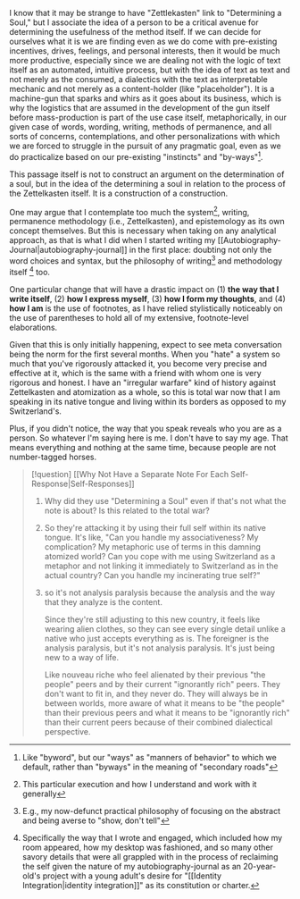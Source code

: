 I know that it may be strange to have "Zettlekasten" link to "Determining a Soul," but I associate the idea of a person to be a critical avenue for determining the usefulness of the method itself. If we can decide for ourselves what it is we are finding even as we do come with pre-existing incentives, drives, feelings, and personal interests, then it would be much more productive, especially since we are dealing not with the logic of text itself as an automated, intuitive process, but with the idea of text as text and not merely as the consumed, a dialectics with the text as interpretable mechanic and not merely as a content-holder (like "placeholder"). It is a machine-gun that sparks and whirs as it goes about its business, which is why the logistics that are assumed in the development of the gun itself before mass-production is part of the use case itself, metaphorically, in our given case of words, wording, writing, methods of permanence, and all sorts of concerns, contemplations, and other personalizations with which we are forced to struggle in the pursuit of any pragmatic goal, even as we do practicalize based on our pre-existing "instincts" and "by-ways"[^1].

This passage itself is not to construct an argument on the determination of a soul, but in the idea of the determining a soul in relation to the process of the Zettelkasten itself. It is a construction of a construction. 

One may argue that I contemplate too much the system[^2], writing, permanence methodology (i.e., Zettelkasten), and epistemology as its own concept themselves. But this is necessary when taking on any analytical approach, as that is what I did when I started writing my [[Autobiography-Journal|autobiography-journal]] in the first place: doubting not only the word choices and syntax, but the philosophy of writing[^3] and methodology itself [^4] too. 

One particular change that will have a drastic impact on (1) **the way that I write itself**, (2) **how I express myself**, (3) **how I form my thoughts**, and (4) **how I am** is the use of footnotes, as I have relied stylistically noticeably on the use of parentheses to hold all of my extensive, footnote-level elaborations. 

Given that this is only initially happening, expect to see meta conversation being the norm for the first several months. When you "hate" a system so much that you've rigorously attacked it, you become very precise and effective at it, which is the same with a friend with whom one is very rigorous and honest. I have an "irregular warfare" kind of history against Zettelkasten and atomization as a whole, so this is total war now that I am speaking in its native tongue and living within its borders as opposed to my Switzerland's. 

Plus, if you didn't notice, the way that you speak reveals who you are as a person. So whatever I'm saying here is me. I don't have to say my age. That means everything and nothing at the same time, because people are not number-tagged horses.

[^1]: Like "byword", but our "ways" as "manners of behavior" to which we default, rather than "byways" in the meaning of "secondary roads"

[^2]: This particular execution and how I understand and work with it generally

[^3]: E.g., my now-defunct practical philosophy of focusing on the abstract and being averse to "show, don't tell"

[^4]: Specifically the way that I wrote and engaged, which included how my room appeared, how my desktop was fashioned, and so many other savory details that were all grappled with in the process of reclaiming the self given the nature of my autobiography-journal as an 20-year-old's project with a young adult's desire for "[[Identity Integration|identity integration]]" as its constitution or charter.

> [!question] [[Why Not Have a Separate Note For Each Self-Response|Self-Responses]]
> 1. Why did they use "Determining a Soul" even if that's not what the note is about? Is this related to the total war?
> 2. So they're attacking it by using their full self within its native tongue. It's like, "Can you handle my associativeness? My complication? My metaphoric use of terms in this damning atomized world? Can you cope with me using Switzerland as a metaphor and not linking it immediately to Switzerland as in the actual country? Can you handle my incinerating true self?"
> 3. so it's not analysis paralysis because the analysis and the way that they analyze is the content.
>     
>     Since they're still adjusting to this new country, it feels like wearing alien clothes, so they can see every single detail unlike a native who just accepts everything as is. The foreigner is the analysis paralysis, but it's not analysis paralysis. It's just being new to a way of life. 
>     
>     Like nouveau riche who feel alienated by their previous "the people" peers and by their current "ignorantly rich" peers. They don't want to fit in, and they never do. They will always be in between worlds, more aware of what it means to be "the people" than their previous peers and what it means to be "ignorantly rich" than their current peers because of their combined dialectical perspective.